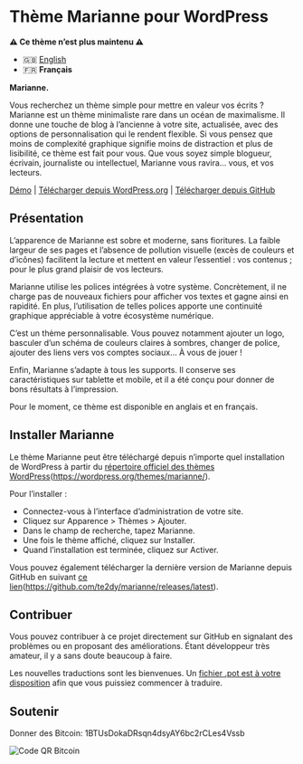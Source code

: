 # Thème Marianne pour WordPress

**⚠️ Ce thème n’est plus maintenu ⚠️**

- 🇬🇧 [English](/.github/README.md)
- 🇫🇷 **Français**

**Marianne.**

Vous recherchez un thème simple pour mettre en valeur vos écrits ? Marianne est un thème minimaliste rare dans un océan de maximalisme. Il donne une touche de blog à l’ancienne à votre site, actualisée, avec des options de personnalisation qui le rendent flexible. Si vous pensez que moins de complexité graphique signifie moins de distraction et plus de lisibilité, ce thème est fait pour vous. Que vous soyez simple blogueur, écrivain, journaliste ou intellectuel, Marianne vous ravira… vous, et vos lecteurs.

[Démo](https://chezteddy.fr) | [Télécharger depuis WordPress.org](https://fr.wordpress.org/themes/marianne/) | [Télécharger depuis GitHub](https://github.com/te2dy/marianne/releases/latest)

## Présentation

L’apparence de Marianne est sobre et moderne, sans fioritures. La faible largeur de ses pages et l’absence de pollution visuelle (excès de couleurs et d’icônes) facilitent la lecture et mettent en valeur l’essentiel : vos contenus ; pour le plus grand plaisir de vos lecteurs.

Marianne utilise les polices intégrées à votre système. Concrètement, il ne charge pas de nouveaux fichiers pour afficher vos textes et gagne ainsi en rapidité. En plus, l’utilisation de telles polices apporte une continuité graphique appréciable à votre écosystème numérique.

C’est un thème personnalisable. Vous pouvez notamment ajouter un logo, basculer d’un schéma de couleurs claires à sombres, changer de police, ajouter des liens vers vos comptes sociaux… À vous de jouer !

Enfin, Marianne s’adapte à tous les supports. Il conserve ses caractéristiques sur tablette et mobile, et il a été conçu pour donner de bons résultats à l’impression.

Pour le moment, ce thème est disponible en anglais et en français.

## Installer Marianne

Le thème Marianne peut être téléchargé depuis n’importe quel installation de WordPress à partir du [répertoire officiel des thèmes WordPress](#)(https://wordpress.org/themes/marianne/).

Pour l’installer :
- Connectez-vous à l’interface d’administration de votre site.
- Cliquez sur Apparence \> Thèmes \> Ajouter.
- Dans le champ de recherche, tapez Marianne.
- Une fois le thème affiché, cliquez sur Installer.
- Quand l’installation est terminée, cliquez sur Activer.

Vous pouvez également télécharger la dernière version de Marianne depuis GitHub en suivant [ce lien](#)(https://github.com/te2dy/marianne/releases/latest).

## Contribuer

Vous pouvez contribuer à ce projet directement sur GitHub en signalant des problèmes ou en proposant des améliorations. Étant développeur très amateur, il y a sans doute beaucoup à faire.

Les nouvelles traductions sont les bienvenues. Un [fichier .pot est à votre disposition](/languages/marianne.pot) afin que vous puissiez commencer à traduire.

## Soutenir

Donner des Bitcoin: 1BTUsDokaDRsqn4dsyAY6bc2rCLes4Vssb

![Code QR Bitcoin](/.github/btc-qr-code.png)
